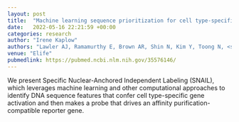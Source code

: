 ```yaml
---
layout: post
title:  "Machine learning sequence prioritization for cell type-specific enhancer design."
date:   2022-05-16 22:21:59 +00:00
categories: research
author: "Irene Kaplow"
authors: "Lawler AJ, Ramamurthy E, Brown AR, Shin N, Kim Y, Toong N, <strong>Kaplow IM</strong>, Wirthlin M, Zhang X, Fox G, Wade K, He J, Ozturk BE, Byrne LC, Stauffer WR, Fish KN, Pfenning AR"
venue: "Elife"
pubmedlink: https://pubmed.ncbi.nlm.nih.gov/35576146/
---
```

We present Specific Nuclear-Anchored Independent Labeling (SNAIL), which leverages machine learning and other computational approaches to identify DNA sequence features that confer cell type-specific gene activation and then makes a probe that drives an affinity purification-compatible reporter gene.
